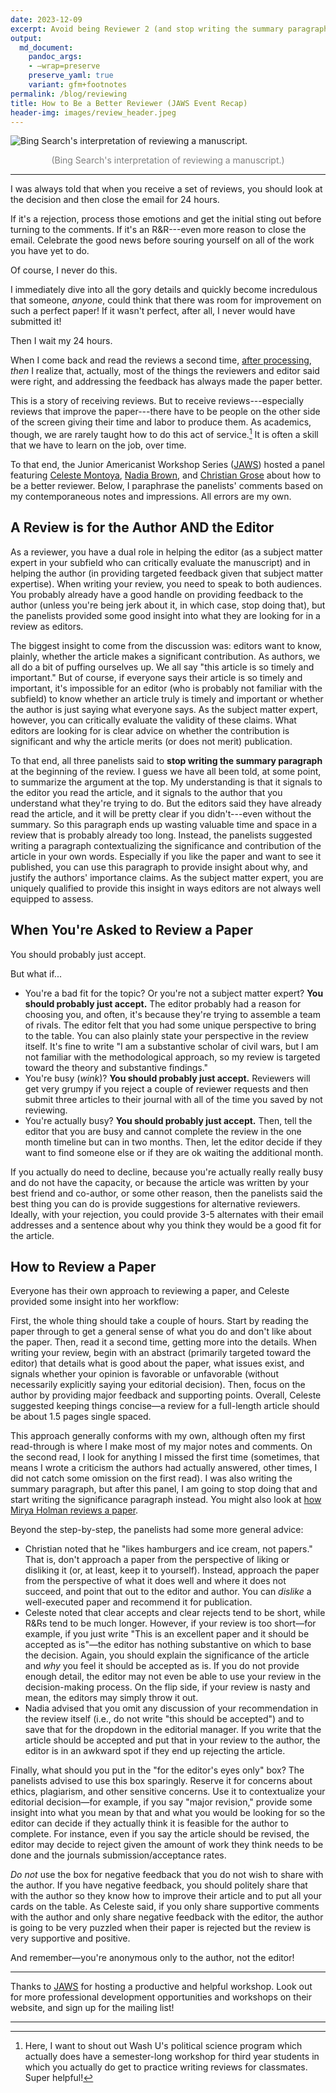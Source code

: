 ```yaml
---
date: 2023-12-09
excerpt: Avoid being Reviewer 2 (and stop writing the summary paragraph!).
output:
  md_document:
    pandoc_args:
    - –wrap=preserve
    preserve_yaml: true
    variant: gfm+footnotes
permalink: /blog/reviewing
title: How to Be a Better Reviewer (JAWS Event Recap)
header-img: images/review_header.jpeg
---
```


![Bing Search's interpretation of reviewing a manuscript.](/images/review_header.jpeg)
<p align="center">
    <figcaption style="font-family: inherit; color: grey; text-align: center;"><p>(Bing Search's interpretation of reviewing a manuscript.)</p></figcaption>
</p>

---

I was always told that when you receive a set of reviews, you should look at the decision and then close the email for 24 hours. 

If it's a rejection, process those emotions and get the initial sting out before turning to the comments. If it's an R&R---even more reason to close the email. Celebrate the good news before souring yourself on all of the work you have yet to do.

Of course, I never do this. 

I immediately dive into all the gory details and quickly become incredulous that someone, *anyone*, could think that there was room for improvement on such a perfect paper! If it wasn't perfect, after all, I never would have submitted it!

Then I wait my 24 hours. 

When I come back and read the reviews a second time, [after processing](https://benjaminnoble.org/blog/get-feedback), *then* I realize that, actually, most of the things the reviewers and editor said were right, and addressing the feedback has always made the paper better. 

This is a story of receiving reviews. But to receive reviews---especially reviews that improve the paper---there have to be people on the other side of the screen giving their time and labor to produce them. As academics, though, we are rarely taught how to do this act of service.[^1] It is often a skill that we have to learn on the job, over time.

To that end, the Junior Americanist Workshop Series ([JAWS](https://jawspolisci.network/)) hosted a panel featuring [Celeste Montoya](https://www.colorado.edu/wgst/montoya), [Nadia Brown](https://www.nadiaebrownphd.com/), and [Christian Grose](https://dornsife.usc.edu/profile/christian-grose/) about how to be a better reviewer. Below, I paraphrase the panelists' comments based on my contemporaneous notes and impressions. All errors are my own.
## A Review is for the Author AND the Editor

As a reviewer, you have a dual role in helping the editor (as a subject matter expert in your subfield who can critically evaluate the manuscript) and in helping the author (in providing targeted feedback given that subject matter expertise). When writing your review, you need to speak to both audiences. You probably already have a good handle on providing feedback to the author (unless you're being jerk about it, in which case, stop doing that), but the panelists provided some good insight into what they are looking for in a review as editors. 

The biggest insight to come from the discussion was: editors want to know, plainly, whether the article makes a significant contribution. As authors, we all do a bit of puffing ourselves up. We all say "this article is so timely and important." But of course, if everyone says their article is so timely and important, it's impossible for an editor (who is probably not familiar with the subfield) to know whether an article truly is timely and important or whether the author is just saying what everyone says. As the subject matter expert, however, you can critically evaluate the validity of these claims. What editors are looking for is clear advice on whether the contribution is significant and why the article merits (or does not merit) publication. 

To that end, all three panelists said to **stop writing the summary paragraph** at the beginning of the review. I guess we have all been told, at some point, to summarize the argument at the top. My understanding is that it signals to the editor you read the article, and it signals to the author that you understand what they're trying to do. But the editors said they have already read the article, and it will be pretty clear if you didn't---even without the summary. So this paragraph ends up wasting valuable time and space in a review that is probably already too long. Instead, the panelists suggested writing a paragraph contextualizing the significance and contribution of the article in your own words. Especially if you like the paper and want to see it published, you can use this paragraph to provide insight about why, and justify the authors' importance claims. As the subject matter expert, you are uniquely qualified to provide this insight in ways editors are not always well equipped to assess. 

## When You're Asked to Review a Paper

You should probably just accept.

But what if...
- You're a bad fit for the topic? Or you're not a subject matter expert? **You should probably just accept.** The editor probably had a reason for choosing you, and often, it's because they're trying to assemble a team of rivals. The editor felt that you had some unique perspective to bring to the table. You can also plainly state your perspective in the review itself. It's fine to write "I am a substantive scholar of civil wars, but I am not familiar with the methodological approach, so my review is targeted toward the theory and substantive findings."
- You're busy (*wink*)? **You should probably just accept.** Reviewers will get very grumpy if you reject a couple of reviewer requests and then submit three articles to their journal with all of the time you saved by not reviewing.
- You're actually busy? **You should probably just accept.** Then, tell the editor that you are busy and cannot complete the review in the one month timeline but can in two months. Then, let the editor decide if they want to find someone else or if they are ok waiting the additional month.

If you actually do need to decline, because you're actually really really busy and do not have the capacity, or because the article was written by your best friend and co-author, or some other reason, then the panelists said the best thing you can do is provide suggestions for alternative reviewers. Ideally, with your rejection, you could provide 3-5 alternates with their email addresses and a sentence about why you think they would be a good fit for the article.
## How to Review a Paper

Everyone has their own approach to reviewing a paper, and Celeste provided some insight into her workflow:

First, the whole thing should take a couple of hours. Start by reading the paper through to get a general sense of what you do and don't like about the paper. Then, read it a second time, getting more into the details.  When writing your review, begin with an abstract (primarily targeted toward the editor) that details what is good about the paper, what issues exist, and signals whether your opinion is favorable or unfavorable (without necessarily explicitly saying your editorial decision). Then, focus on the author by providing major feedback and supporting points. Overall, Celeste suggested keeping things concise—a review for a full-length article should be about 1.5 pages single spaced.

This approach generally conforms with my own, although often my first read-through is where I make most of my major notes and comments. On the second read, I look for anything I missed the first time (sometimes, that means I wrote a criticism the authors had actually answered, other times, I did not catch some omission on the first read). I was also writing the summary paragraph, but after this panel, I am going to stop doing that and start writing the significance paragraph instead. You might also look at [how Mirya Holman reviews a paper](https://miryaholman.substack.com/p/how-i-review-a-paper).

Beyond the step-by-step, the panelists had some more general advice:
- Christian noted that he "likes hamburgers and ice cream, not papers." That is, don't approach a paper from the perspective of liking or disliking it (or, at least, keep it to yourself). Instead, approach the paper from the perspective of what it does well and where it does not succeed, and point that out to the editor and author. You can *dislike* a well-executed paper and recommend it for publication.
- Celeste noted that clear accepts and clear rejects tend to be short, while R&Rs tend to be much longer. However, if your review is too short—for example, if you just write "This is an excellent paper and it should be accepted as is"—the editor has nothing substantive on which to base the decision. Again, you should explain the significance of the article and *why* you feel it should be accepted as is. If you do not provide enough detail, the editor may not even be able to use your review in the decision-making process.  On the flip side, if your review is nasty and mean, the editors may simply throw it out.
- Nadia advised that you omit any discussion of your recommendation in the review itself (i.e., do not write "this should be accepted") and to save that for the dropdown in the editorial manager. If you write that the article should be accepted and put that in your review to the author, the editor is in an awkward spot if they end up rejecting the article.

Finally, what should you put in the "for the editor's eyes only" box? The panelists advised to use this box sparingly. Reserve it for concerns about ethics, plagiarism, and other sensitive concerns. Use it to contextualize your editorial decision—for example, if you say "major revision," provide some insight into what you mean by that and what you would be looking for so the editor can decide if they actually think it is feasible for the author to complete. For instance, even if you say the article should be revised, the editor may decide to reject given the amount of work they think needs to be done and the journals submission/acceptance rates. 

*Do not* use the box for negative feedback that you do not wish to share with the author. If you have negative feedback, you should politely share that with the author so they know how to improve their article and to put all your cards on the table. As Celeste said, if you only share supportive comments with the author and only share negative feedback with the editor, the author is going to be very puzzled when their paper is rejected but the review is very supportive and positive. 

And remember—you're anonymous only to the author, not the editor!

---

Thanks to [JAWS](https://jawspolisci.network/) for hosting a productive and helpful workshop. Look out for more professional development opportunities and workshops on their website, and sign up for the mailing list!

---

[^1]: Here, I want to shout out Wash U's political science program which actually does have a semester-long workshop for third year students in which you actually do get to practice writing reviews for classmates. Super helpful!